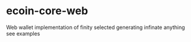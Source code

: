 # ecoin-core-web
Web wallet implementation of finity selected generating infinate anything see examples
